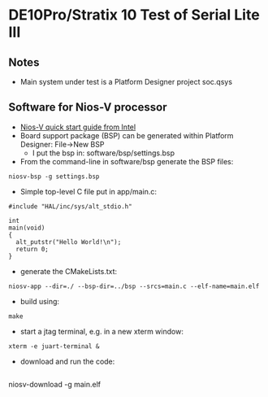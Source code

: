 # DE10Pro/Stratix 10 Test of Serial Lite III

## Notes

* Main system under test is a Platform Designer project soc.qsys


## Software for Nios-V processor

* [Nios-V quick start guide from Intel](https://usermanual.wiki/m/464277d99f971805ff972a1bd8eef56602928f237221631fb7126fa954e03d0a.pdf)
* Board support package (BSP) can be generated within Platform Designer: File->New BSP
  * I put the bsp in: software/bsp/settings.bsp
* From the command-line in software/bsp generate the BSP files:
```
niosv-bsp -g settings.bsp
```
* Simple top-level C file put in app/main.c:
```
#include "HAL/inc/sys/alt_stdio.h"

int
main(void)
{
  alt_putstr("Hello World!\n");
  return 0;
}
```
* generate the CMakeLists.txt:
```
niosv-app --dir=./ --bsp-dir=../bsp --srcs=main.c --elf-name=main.elf
```
* build using:
```
make
```
* start a jtag terminal, e.g. in a new xterm window:
```
xterm -e juart-terminal &
```
* download and run the code:
    ```
niosv-download -g main.elf
```
